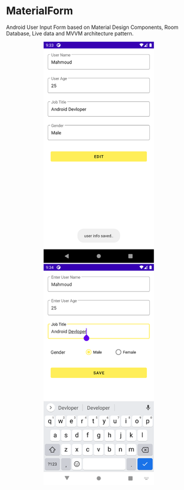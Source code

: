 # MaterialForm
Android User Input Form based on Material Design Components, Room Database, Live data and MVVM architecture pattern.

<div align="center">
  <img src="imgs/img1.png" alt="drawing" width="300"/>
  <img src="imgs/img2.png" alt="drawing" width="300"/>
</div>

